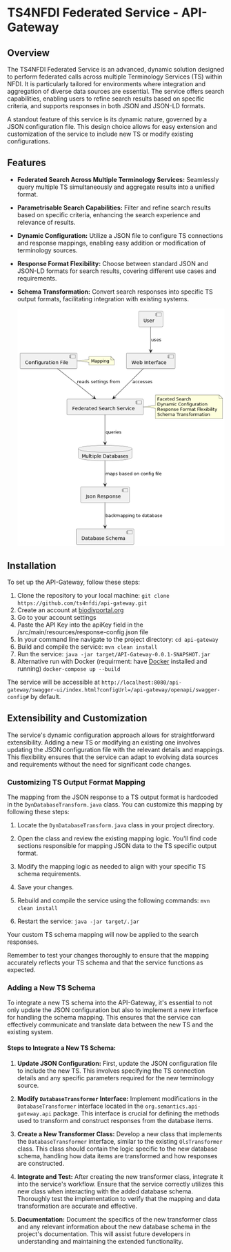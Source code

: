 # TS4NFDI Federated Service - API-Gateway

## Overview

The TS4NFDI Federated Service is an advanced, dynamic solution designed to perform federated calls across multiple Terminology Services (TS) within NFDI. It is particularly tailored for environments where integration and aggregation of diverse data sources are essential. The service offers search capabilities, enabling users to refine search results based on specific criteria, and supports responses in both JSON and JSON-LD formats.

A standout feature of this service is its dynamic nature, governed by a JSON configuration file. This design choice allows for easy extension and customization of the service to include new TS or modify existing configurations.

## Features

- **Federated Search Across Multiple Terminology Services:** Seamlessly query multiple TS simultaneously and aggregate results into a unified format.
- **Parametrisable Search Capabilities:** Filter and refine search results based on specific criteria, enhancing the search experience and relevance of results.
- **Dynamic Configuration:** Utilize a JSON file to configure TS connections and response mappings, enabling easy addition or modification of terminology sources.
- **Response Format Flexibility:** Choose between standard JSON and JSON-LD formats for search results, covering different use cases and requirements.
- **Schema Transformation:** Convert search responses into specific TS output formats, facilitating integration with existing systems.

  
  ![api gateway diagram](./api-gateway.png)

## Installation

To set up the API-Gateway, follow these steps:

1. Clone the repository to your local machine:
   `git clone https://github.com/ts4nfdi/api-gateway.git`
2. Create an account at [biodivportal.org](https://biodivportal.gfbio.org/>)
3. Go to your account settings 
4. Paste the API Key into the apiKey field in the /src/main/resources/response-config.json file
2. In your command line navigate to the project directory:
   `cd api-gateway`
3. Build and compile the service:
   `mvn clean install`
4. Run the service:
   `java -jar target/API-Gateway-0.0.1-SNAPSHOT.jar`
5. Alternative run with Docker (requirment: have [Docker](https://docs.docker.com/get-docker/) installed and running)
   `docker-compose up --build`


The service will be accessible at `http://localhost:8080/api-gateway/swagger-ui/index.html?configUrl=/api-gateway/openapi/swagger-config#` by default.

## Extensibility and Customization

The service's dynamic configuration approach allows for straightforward extensibility. Adding a new TS or modifying an existing one involves updating the JSON configuration file with the relevant details and mappings. This flexibility ensures that the service can adapt to evolving data sources and requirements without the need for significant code changes.

### Customizing TS Output Format Mapping

The mapping from the JSON response to a TS output format is hardcoded in the `DynDatabaseTransform.java` class. You can customize this mapping by following these steps:

1. Locate the `DynDatabaseTransform.java` class in your project directory.

2. Open the class and review the existing mapping logic. You'll find code sections responsible for mapping JSON data to the TS specific output format.

3. Modify the mapping logic as needed to align with your specific TS schema requirements.

4. Save your changes.

5. Rebuild and compile the service using the following commands:
   `mvn clean install`

6. Restart the service:
   `java -jar target/.jar`

Your custom TS schema mapping will now be applied to the search responses.

Remember to test your changes thoroughly to ensure that the mapping accurately reflects your TS schema and that the service functions as expected.

### Adding a New TS Schema

To integrate a new TS schema into the API-Gateway, it's essential to not only update the JSON configuration but also to implement a new interface for handling the schema mapping. This ensures that the service can effectively communicate and translate data between the new TS and the existing system.

#### Steps to Integrate a New TS Schema:

1. **Update JSON Configuration:** First, update the JSON configuration file to include the new TS. This involves specifying the TS connection details and any specific parameters required for the new terminology source.

2. **Modify `DatabaseTransformer` Interface:** Implement modifications in the `DatabaseTransformer` interface located in the `org.semantics.api-gateway.api` package. This interface is crucial for defining the methods used to transform and construct responses from the database items. 

3. **Create a New Transformer Class:** Develop a new class that implements the `DatabaseTransformer` interface, similar to the existing `OlsTransformer` class. This class should contain the logic specific to the new database schema, handling how data items are transformed and how responses are constructed.

4. **Integrate and Test:** After creating the new transformer class, integrate it into the service's workflow. Ensure that the service correctly utilizes this new class when interacting with the added database schema. Thoroughly test the implementation to verify that the mapping and data transformation are accurate and effective.

5. **Documentation:** Document the specifics of the new transformer class and any relevant information about the new database schema in the project's documentation. This will assist future developers in understanding and maintaining the extended functionality.
